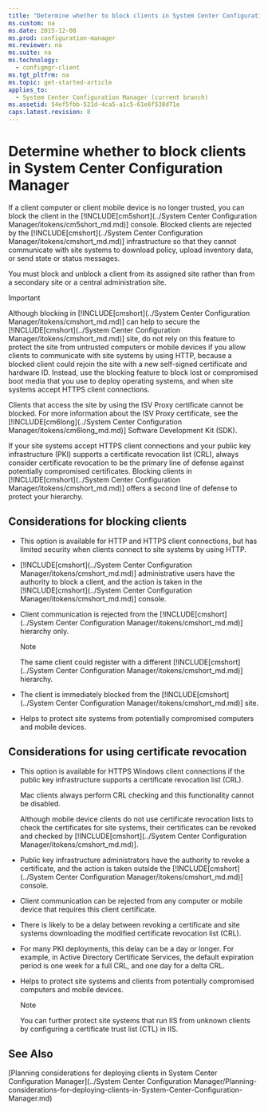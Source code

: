 ```yaml
---
title: "Determine whether to block clients in System Center Configuration Manager"
ms.custom: na
ms.date: 2015-12-08
ms.prod: configuration-manager
ms.reviewer: na
ms.suite: na
ms.technology: 
  - configmgr-client
ms.tgt_pltfrm: na
ms.topic: get-started-article
applies_to: 
  - System Center Configuration Manager (current branch)
ms.assetid: 54ef5fbb-521d-4ca5-a1c5-61e6f538d71e
caps.latest.revision: 8
---
```

# Determine whether to block clients in System Center Configuration Manager
If a client computer or client mobile device is no longer trusted, you can block the client in the [!INCLUDE[cm5short](../System Center Configuration Manager/itokens/cm5short_md.md)] console. Blocked clients are rejected by the [!INCLUDE[cmshort](../System Center Configuration Manager/itokens/cmshort_md.md)] infrastructure so that they cannot communicate with site systems to download policy, upload inventory data, or send state or status messages.  
  
 You must block and unblock a client from its assigned site rather than from a secondary site or a central administration site.  
  
> [!IMPORTANT]  
>  Although blocking in [!INCLUDE[cmshort](../System Center Configuration Manager/itokens/cmshort_md.md)] can help to secure the [!INCLUDE[cmshort](../System Center Configuration Manager/itokens/cmshort_md.md)] site, do not rely on this feature to protect the site from untrusted computers or mobile devices if you allow clients to communicate with site systems by using HTTP, because a blocked client could rejoin the site with a new self-signed certificate and hardware ID. Instead, use the blocking feature to block lost or compromised boot media that you use to deploy operating systems, and when site systems accept HTTPS client connections.  
  
 Clients that access the site by using the ISV Proxy certificate cannot be blocked. For more information about the ISV Proxy certificate, see the [!INCLUDE[cm6long](../System Center Configuration Manager/itokens/cm6long_md.md)] Software Development Kit (SDK).  
  
 If your site systems accept HTTPS client connections and your public key infrastructure (PKI) supports a certificate revocation list (CRL), always consider certificate revocation to be the primary line of defense against potentially compromised certificates. Blocking clients in [!INCLUDE[cmshort](../System Center Configuration Manager/itokens/cmshort_md.md)] offers a second line of defense to protect your hierarchy.  
  
##  <a name="BKMK_Block_vs_CRL"></a> Considerations for blocking clients  
  
-   This option is available for HTTP and HTTPS client connections, but has limited security when clients connect to site systems by using HTTP.  
  
-   [!INCLUDE[cmshort](../System Center Configuration Manager/itokens/cmshort_md.md)] administrative users have the authority to block a client, and the action is taken in the [!INCLUDE[cmshort](../System Center Configuration Manager/itokens/cmshort_md.md)] console.  
  
-   Client communication is rejected from the [!INCLUDE[cmshort](../System Center Configuration Manager/itokens/cmshort_md.md)] hierarchy only.  
  
    > [!NOTE]  
    >  The same client could register with a different [!INCLUDE[cmshort](../System Center Configuration Manager/itokens/cmshort_md.md)] hierarchy.  
  
-   The client is immediately blocked from the [!INCLUDE[cmshort](../System Center Configuration Manager/itokens/cmshort_md.md)] site.  
  
-   Helps to protect site systems from potentially compromised computers and mobile devices.  
  
## Considerations for using certificate revocation  
  
-   This option is available for HTTPS Windows client connections if the public key infrastructure supports a certificate revocation list (CRL).  
  
     Mac clients always perform CRL checking and this functionality cannot be disabled.  
  
     Although mobile device clients do not use certificate revocation lists to check the certificates for site systems, their certificates can be revoked and checked by [!INCLUDE[cmshort](../System Center Configuration Manager/itokens/cmshort_md.md)].  
  
-   Public key infrastructure administrators have the authority to revoke a certificate, and the action is taken outside the [!INCLUDE[cmshort](../System Center Configuration Manager/itokens/cmshort_md.md)] console.  
  
-   Client communication can be rejected from any computer or mobile device that requires this client certificate.  
  
-   There is likely to be a delay between revoking a certificate and site systems downloading the modified certificate revocation list (CRL).  
  
-   For many PKI deployments, this delay can be a day or longer. For example, in Active Directory Certificate Services, the default expiration period is one week for a full CRL, and one day for a delta CRL.  
  
-   Helps to protect site systems and clients from potentially compromised computers and mobile devices.  
  
    > [!NOTE]  
    >  You can further protect site systems that run IIS from unknown clients by configuring a certificate trust list (CTL) in IIS.  
  
## See Also  
 [Planning considerations for deploying clients in System Center Configuration Manager](../System Center Configuration Manager/Planning-considerations-for-deploying-clients-in-System-Center-Configuration-Manager.md)